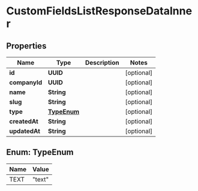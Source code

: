 

# CustomFieldsListResponseDataInner


## Properties

| Name | Type | Description | Notes |
|------------ | ------------- | ------------- | -------------|
|**id** | **UUID** |  |  [optional] |
|**companyId** | **UUID** |  |  [optional] |
|**name** | **String** |  |  [optional] |
|**slug** | **String** |  |  [optional] |
|**type** | [**TypeEnum**](#TypeEnum) |  |  [optional] |
|**createdAt** | **String** |  |  [optional] |
|**updatedAt** | **String** |  |  [optional] |



## Enum: TypeEnum

| Name | Value |
|---- | -----|
| TEXT | &quot;text&quot; |



